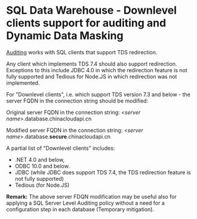 <properties 
	pageTitle="SQL Data Warehouse downlevel clients support for data auditing | Windows Azure" 
	description="Learn about SQL Data Warehouse downlevel clients support for data auditing" 
	services="sql-data-warehouse" 
	documentationCenter="" 
	authors="twounder" 
	manager="" 
	editor=""/>

<tags
	ms.service="sql-database"
	ms.date="10/06/2015"
	wacn.date=""/>
 
# SQL Data Warehouse -  Downlevel clients support for auditing and Dynamic Data Masking 


[Auditing](/documentation/articles/sql-data-warehouse-auditing-get-started) works with SQL clients that support TDS redirection. 

Any client which implements TDS 7.4 should also support redirection. Exceptions to this include JDBC 4.0 in which the redirection feature is not fully supported and Tedious for Node.JS in which redirection was not implemented.

For "Downlevel clients", i.e. which support TDS version 7.3 and below - the server FQDN in the connection string should be modified:

Original server FQDN in the connection string: <*server name*>.database.chinacloudapi.cn

Modified server FQDN in the connection string: <*server name*>.database.**secure**.chinacloudapi.cn

A partial list of "Downlevel clients" includes: 

- .NET 4.0 and below,
- ODBC 10.0 and below.
- JDBC (while JDBC does support TDS 7.4, the TDS redirection feature is not fully supported)
- Tedious (for Node.JS)

**Remark:** The above server FDQN modification may be useful also for applying a SQL Server Level Auditing policy without a need for a configuration step in each database (Temporary mitigation).     

 
